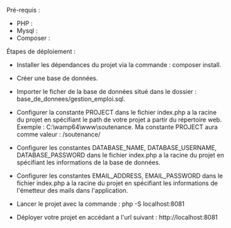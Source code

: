 Pré-requis : 

- PHP : 
- Mysql : 
- Composer : 


Étapes de déploiement : 

- Installer les dépendances du projet via la commande : composer install.

- Créer une base de données.

- Importer le ficher de la base de données situé dans le dossier : base_de_donnees/gestion_emploi.sql.

- Configurer la constante PROJECT dans le fichier index.php a la racine du projet en spécifiant le path de votre projet a partir du répertoire web. 
Exemple : C:\wamp64\www\soutenance. Ma constante PROJECT aura comme valeur : /soutenance/

- Configurer les constantes DATABASE_NAME, DATABASE_USERNAME, DATABASE_PASSWORD dans le fichier index.php a la racine du projet en spécifiant les informations de la base de données.

- Configurer les constantes EMAIL_ADDRESS, EMAIL_PASSWORD dans le fichier index.php a la racine du projet en spécifiant les informations de l'émetteur des mails dans l'application.

- Lancer le projet avec la commande : php -S localhost:8081

- Déployer votre projet en accédant a l'url suivant : http://localhost:8081